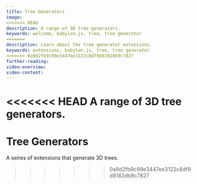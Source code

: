 ```yaml
---
title: Tree Generators
image: 
<<<<<<< HEAD
description: A range of 3D tree generators.
keywords: welcome, babylon.js, tree, tree generator
=======
description: Learn about the tree generator extensions.
keywords: extensions, babylon.js, tree, tree generator
>>>>>>> 0a9d2fb9c99e3447ee3122c8df9d8182db9c7827
further-reading:
video-overview:
video-content:
---
```


<<<<<<< HEAD
A range of 3D tree generators.
=======
# Tree Generators
A seires of extensions that generate 3D trees.
>>>>>>> 0a9d2fb9c99e3447ee3122c8df9d8182db9c7827
